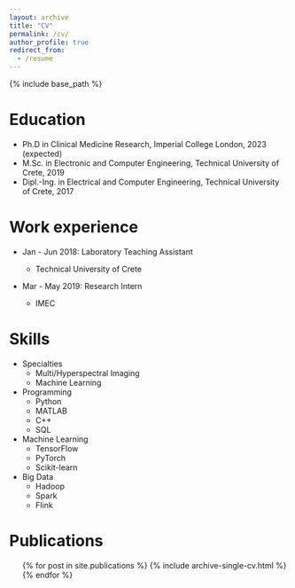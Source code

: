 ```yaml
---
layout: archive
title: "CV"
permalink: /cv/
author_profile: true
redirect_from:
  - /resume
---
```


{% include base_path %}

Education
======
* Ph.D in Clinical Medicine Research, Imperial College London, 2023 (expected)
* M.Sc. in Electronic and Computer Engineering, Technical University of Crete, 2019
* Dipl.-Ing. in Electrical and Computer Engineering, Technical University of Crete, 2017

Work experience
======
* Jan - Jun 2018: Laboratory Teaching Assistant
  * Technical University of Crete

* Mar - May 2019: Research Intern
  * IMEC
  
Skills
======
* Specialties
  * Multi/Hyperspectral Imaging
  * Machine Learning
* Programming
  * Python
  * MATLAB
  * C++
  * SQL
* Machine Learning
  * TensorFlow
  * PyTorch 
  * Scikit-learn
* Big Data
  * Hadoop
  * Spark
  * Flink

Publications
======
  <ul>{% for post in site.publications %}
    {% include archive-single-cv.html %}
  {% endfor %}</ul>
  
<!-- Talks
======
   <ul>{% for post in site.talks %}
    {% include archive-single-talk-cv.html %}
  {% endfor %}</ul> -->
  
<!-- Teaching
======
  <ul>{% for post in site.teaching %}
    {% include archive-single-cv.html %}
  {% endfor %}</ul> -->
  
<!-- Service and leadership
======
* Currently signed in to 43 different slack teams -->
